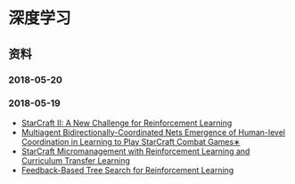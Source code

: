 # 深度学习


## 资料


### 2018-05-20


### 2018-05-19

 * [StarCraft II: A New Challenge for Reinforcement Learning](https://github.com/usiege/Deep-Learning/blob/master/paper/StarCraft%20II.pdf)
 * [Multiagent Bidirectionally-Coordinated Nets
Emergence of Human-level Coordination in Learning to Play StarCraft Combat Games∗
](https://github.com/usiege/Deep-Learning/blob/master/paper/1703.10069.pdf)
 * [StarCraft Micromanagement with Reinforcement
Learning and Curriculum Transfer Learning](https://github.com/usiege/Deep-Learning/blob/master/paper/1804.00810.pdf)
 * [Feedback-Based Tree Search for Reinforcement Learning](https://github.com/usiege/Deep-Learning/blob/master/paper/1805.05935.pdf)